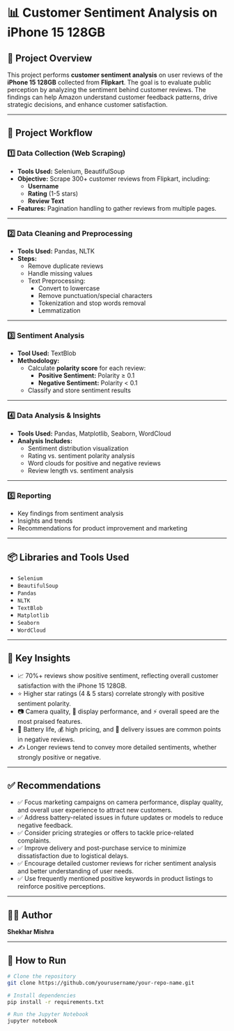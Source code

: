 # 📊 Customer Sentiment Analysis on iPhone 15 128GB

## 📌 Project Overview

This project performs **customer sentiment analysis** on user reviews of the **iPhone 15 128GB** collected from **Flipkart**. The goal is to evaluate public perception by analyzing the sentiment behind customer reviews. The findings can help Amazon understand customer feedback patterns, drive strategic decisions, and enhance customer satisfaction.

---

## 🚀 Project Workflow

### 1️⃣ Data Collection (Web Scraping)
- **Tools Used:** Selenium, BeautifulSoup
- **Objective:** Scrape 300+ customer reviews from Flipkart, including:
  - **Username**
  - **Rating** (1-5 stars)
  - **Review Text**
- **Features:** Pagination handling to gather reviews from multiple pages.

---

### 2️⃣ Data Cleaning and Preprocessing
- **Tools Used:** Pandas, NLTK
- **Steps:**
  - Remove duplicate reviews
  - Handle missing values
  - Text Preprocessing:
    - Convert to lowercase
    - Remove punctuation/special characters
    - Tokenization and stop words removal
    - Lemmatization

---

### 3️⃣ Sentiment Analysis
- **Tool Used:** TextBlob
- **Methodology:**
  - Calculate **polarity score** for each review:
    - **Positive Sentiment:** Polarity ≥ 0.1
    - **Negative Sentiment:** Polarity < 0.1
  - Classify and store sentiment results

---

### 4️⃣ Data Analysis & Insights
- **Tools Used:** Pandas, Matplotlib, Seaborn, WordCloud
- **Analysis Includes:**
  - Sentiment distribution visualization
  - Rating vs. sentiment polarity analysis
  - Word clouds for positive and negative reviews
  - Review length vs. sentiment analysis

---

### 5️⃣ Reporting
- Key findings from sentiment analysis
- Insights and trends
- Recommendations for product improvement and marketing

---

## 📦 Libraries and Tools Used
- `Selenium`
- `BeautifulSoup`
- `Pandas`
- `NLTK`
- `TextBlob`
- `Matplotlib`
- `Seaborn`
- `WordCloud`

---

## 📌 Key Insights

- 📈 70%+ reviews show positive sentiment, reflecting overall customer satisfaction with the iPhone 15 128GB.
- ⭐ Higher star ratings (4 & 5 stars) correlate strongly with positive sentiment polarity.
- 📷 Camera quality, 💎 display performance, and ⚡ overall speed are the most praised features.
- 🔋 Battery life, 💰 high pricing, and 🚚 delivery issues are common points in negative reviews.
- ✍️ Longer reviews tend to convey more detailed sentiments, whether strongly positive or negative.

---

## ✅ Recommendations

- ✅ Focus marketing campaigns on camera performance, display quality, and overall user experience to attract new customers.
- ✅ Address battery-related issues in future updates or models to reduce negative feedback.
- ✅ Consider pricing strategies or offers to tackle price-related complaints.
- ✅ Improve delivery and post-purchase service to minimize dissatisfaction due to logistical delays.
- ✅ Encourage detailed customer reviews for richer sentiment analysis and better understanding of user needs.
- ✅ Use frequently mentioned positive keywords in product listings to reinforce positive perceptions.

---

## 👨‍💻 Author

**Shekhar Mishra**

---

## 📝 How to Run

```bash
# Clone the repository
git clone https://github.com/yourusername/your-repo-name.git

# Install dependencies
pip install -r requirements.txt

# Run the Jupyter Notebook
jupyter notebook
